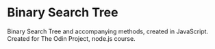 # Binary Search Tree

Binary Search Tree and accompanying methods, created in JavaScript.
Created for The Odin Project, node.js course.
